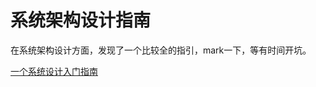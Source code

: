 # 系统架构设计指南

在系统架构设计方面，发现了一个比较全的指引，mark一下，等有时间开坑。

[一个系统设计入门指南](https://github.com/donnemartin/system-design-primer/blob/master/README-zh-Hans.md)